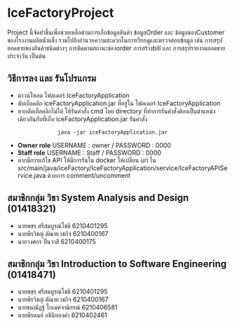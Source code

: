 # IceFactoryProject
Project นี้จัดทำขึ้นเพื่อช่วยเหลือด้านการเก็บข้อมูลสินค้า ข้อมูลOrder และ ข้อมูลของCustomer ของโรงงานผลิตน้ำแข็ง รวมไปถึงอำนวยความสะดวกในการเรียกดูและตรวจสอบข้อมูล เช่น การสรุปยอดขายของสินค้าชนิดต่างๆ การติดตามสถานะของorder การสร้างbill และ การสรุปรายงานยอดขายประจำวัน เป็นต้น

## วิธีการลง และ รันโปรแกรม 
-  ดาวน์โหลด โฟลเดอร์ IceFactoryApplication
-  ดับเบิ้ลคลิก iceFactoryApplication.jar ที่อยู่ใน โฟลเดอร์ IceFactoryApplication
-  หากดับเบิ้ลคลิกไม่ได้ ให้รันคำสั่ง cmd โดย directory ที่ทำการรันคำสั่งต้องเป็นตำแหน่งเดียวกันกับที่เก็บ iceFactoryApplication.jar รันคำสั่ง 
```
          		java -jar iceFactoryApplication.jar
```  
-  **Owner role**         USERNAME : owner / PASSWORD : 0000
-  **Staff role**         USERNAME : Staff / PASSWORD : 0000
-  หากมีการแก้ไข API ให้มีการรันใน docker ให้เปลี่ยน uri ใน src/main/java/iceFactory/IceFactoryApplication/service/IceFactoryAPIService.java ด้วยการ comment/uncomment

## สมาชิกกลุ่ม วิชา System Analysis and Design (01418321)
- นายพชร     ศรีสมบูรณ์โชติ  6210401295
- นายพีรวิชญ์   ตัณฑเวชกิจ   6210400167
- นายวงศกร 	  ปิ่นวาสี 		   6210400175

## สมาชิกกลุ่ม วิชา Introduction to Software Engineering (01418471)
- นายพชร    ศรีสมบูรณ์โชติ   6210401295
- นายพีรวิชญ์ ตัณฑเวชกิจ     6210400167
- นายธนณัฏฐ์ โกเมศจามิกรณ์  6210406581
- นายพีรดนย์ อชินีทองคำ     6210402461

